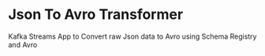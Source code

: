 # Json To Avro Transformer
Kafka Streams App to Convert raw Json data to Avro using Schema Registry and Avro
